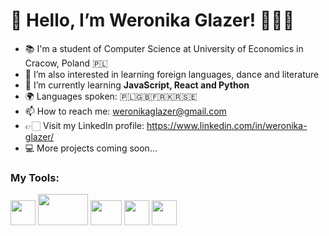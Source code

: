 <h1>👋 Hello, I’m Weronika Glazer! 👩🏻‍💻</h1>

- 📚 I'm a student of Computer Science at University of Economics in Cracow, Poland 🇵🇱
- 👀 I’m also interested in learning foreign languages, dance and literature
- 🌱 I’m currently learning <b>JavaScript, React and Python</b>
- 🌍 Languages spoken: 🇵🇱🇬🇧🇫🇷🇰🇷🇸🇪
- 📫 How to reach me: weronikaglazer@gmail.com
- 👉🏻 Visit my LinkedIn profile: https://www.linkedin.com/in/weronika-glazer/
- 💻 More projects coming soon...

<h3>My Tools: </h3>
<p><img src='https://upload.wikimedia.org/wikipedia/commons/6/6a/JavaScript-logo.png' width='40px' height='40px'>
  <img src='https://upload.wikimedia.org/wikipedia/commons/thumb/1/10/CSS3_and_HTML5_logos_and_wordmarks.svg/1200px-CSS3_and_HTML5_logos_and_wordmarks.svg.png'  width='80px' height='50px'>
  <img src='https://upload.wikimedia.org/wikipedia/commons/thumb/9/96/Sass_Logo_Color.svg/2560px-Sass_Logo_Color.svg.png' width='50px' height='40px'>
  <img src='https://upload.wikimedia.org/wikipedia/commons/thumb/1/1f/Python_logo_01.svg/800px-Python_logo_01.svg.png' width='40px' height='40px'>
  <img src='https://git-scm.com/images/logos/downloads/Git-Icon-1788C.png' width='40px' height='40px'>
</p>

